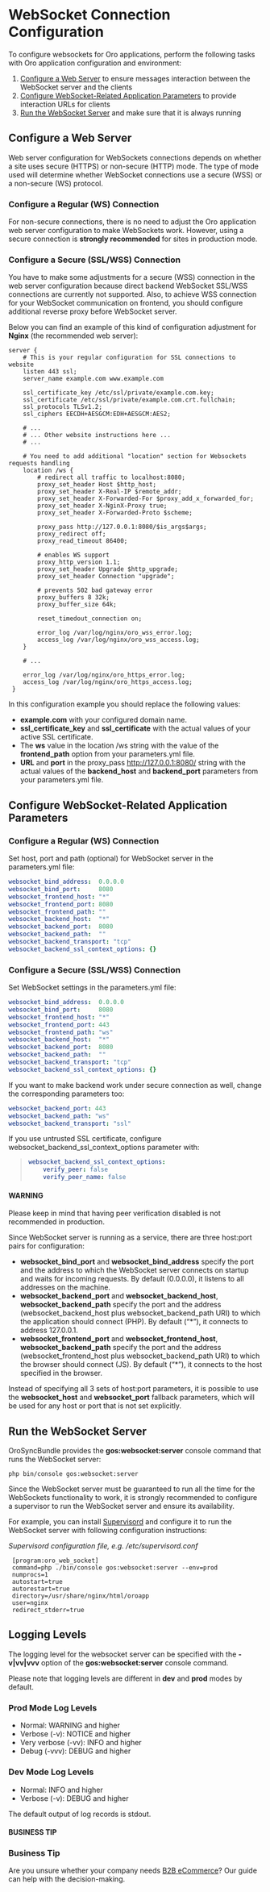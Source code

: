 <a id="dev-guide-system-websockets-setup-configuration"></a>

# WebSocket Connection Configuration

To configure websockets for Oro applications, perform the following tasks with Oro application configuration
and environment:

1. [Configure a Web Server]() to ensure messages interaction between the WebSocket server and the clients
2. [Configure WebSocket-Related Application Parameters]() to provide interaction URLs for clients
3. [Run the WebSocket Server]() and make sure that it is always running

## Configure a Web Server

Web server configuration for WebSockets connections depends on whether a site uses secure (HTTPS) or non-secure (HTTP)
mode. The type of mode used will determine whether WebSocket connections use a secure (WSS) or a non-secure (WS) protocol.

### Configure a Regular (WS) Connection

For non-secure connections, there is no need to adjust the Oro application web server configuration to make WebSockets
work. However, using a secure connection is **strongly recommended** for sites in production mode.

### Configure a Secure (SSL/WSS) Connection

You have to make some adjustments for a secure (WSS) connection in the web server configuration because direct backend
WebSocket SSL/WSS connections are currently not supported. Also, to achieve WSS connection for your WebSocket
communication on frontend, you should configure additional reverse proxy before WebSocket server.

Below you can find an example of this kind of configuration adjustment for **Nginx** (the recommended web server):

```none
server {
    # This is your regular configuration for SSL connections to website
    listen 443 ssl;
    server_name example.com www.example.com

    ssl_certificate_key /etc/ssl/private/example.com.key;
    ssl_certificate /etc/ssl/private/example.com.crt.fullchain;
    ssl_protocols TLSv1.2;
    ssl_ciphers EECDH+AESGCM:EDH+AESGCM:AES2;

    # ...
    # ... Other website instructions here ...
    # ...

    # You need to add additional "location" section for Websockets requests handling
    location /ws {
        # redirect all traffic to localhost:8080;
        proxy_set_header Host $http_host;
        proxy_set_header X-Real-IP $remote_addr;
        proxy_set_header X-Forwarded-For $proxy_add_x_forwarded_for;
        proxy_set_header X-NginX-Proxy true;
        proxy_set_header X-Forwarded-Proto $scheme;

        proxy_pass http://127.0.0.1:8080/$is_args$args;
        proxy_redirect off;
        proxy_read_timeout 86400;

        # enables WS support
        proxy_http_version 1.1;
        proxy_set_header Upgrade $http_upgrade;
        proxy_set_header Connection "upgrade";

        # prevents 502 bad gateway error
        proxy_buffers 8 32k;
        proxy_buffer_size 64k;

        reset_timedout_connection on;

        error_log /var/log/nginx/oro_wss_error.log;
        access_log /var/log/nginx/oro_wss_access.log;
    }

    # ...

    error_log /var/log/nginx/oro_https_error.log;
    access_log /var/log/nginx/oro_https_access.log;
 }
```

In this configuration example you should replace the following values:

* **example.com** with your configured domain name.
* **ssl_certificate_key** and **ssl_certificate** with the actual values of your active SSL certificate.
* The **ws** value in the location /ws string with the value of the **frontend_path** option from your parameters.yml file.
* **URL** and **port** in the proxy_pass http://127.0.0.1:8080/ string with the actual values of the **backend_host** and **backend_port** parameters from your parameters.yml file.

## Configure WebSocket-Related Application Parameters

### Configure a Regular (WS) Connection

Set host, port and path (optional) for WebSocket server in the parameters.yml file:

```yaml
websocket_bind_address:  0.0.0.0
websocket_bind_port:     8080
websocket_frontend_host: "*"
websocket_frontend_port: 8080
websocket_frontend_path: ""
websocket_backend_host:  "*"
websocket_backend_port:  8080
websocket_backend_path:  ""
websocket_backend_transport: "tcp"
websocket_backend_ssl_context_options: {}
```

### Configure a Secure (SSL/WSS) Connection

Set WebSocket settings in the parameters.yml file:

```yaml
websocket_bind_address:  0.0.0.0
websocket_bind_port:     8080
websocket_frontend_host: "*"
websocket_frontend_port: 443
websocket_frontend_path: "ws"
websocket_backend_host:  "*"
websocket_backend_port:  8080
websocket_backend_path:  ""
websocket_backend_transport: "tcp"
websocket_backend_ssl_context_options: {}
```

If you want to make backend work under secure connection as well, change the corresponding parameters too:

```yaml
websocket_backend_port: 443
websocket_backend_path: "ws"
websocket_backend_transport: "ssl"
```

If you use untrusted SSL certificate, configure websocket_backend_ssl_context_options parameter with:

> ```yaml
> websocket_backend_ssl_context_options:
>     verify_peer: false
>     verify_peer_name: false
> ```

#### WARNING
Please keep in mind that having peer verification disabled is not recommended in production.

Since WebSocket server is running as a service, there are three host:port pairs for configuration:

* **websocket_bind_port** and **websocket_bind_address** specify the port and the address to which the WebSocket server connects on startup and waits for incoming requests. By default (0.0.0.0), it listens to all addresses on the machine.
* **websocket_backend_port** and **websocket_backend_host**, **websocket_backend_path** specify the port and the address (websocket_backend_host plus websocket_backend_path URI) to which the application should connect (PHP). By default (“\*”), it connects to address 127.0.0.1.
* **websocket_frontend_port** and **websocket_frontend_host**, **websocket_backend_path** specify the port and the address (websocket_frontend_host plus websocket_backend_path URI) to which the browser should connect (JS). By default (“\*”), it connects to the host specified in the browser.

Instead of specifying all 3 sets of host:port parameters, it is possible to use the **websocket_host**
and **websocket_port** fallback parameters, which will be used for any host or port that is not set explicitly.

## Run the WebSocket Server

OroSyncBundle provides the **gos:websocket:server** console command that runs the WebSocket server:

```none
php bin/console gos:websocket:server
```

Since the WebSocket server must be guaranteed to run all the time for the WebSockets functionality to work, it is strongly
recommended to configure a supervisor to run the WebSocket server and ensure its availability.

For example, you can install <a href="http://supervisord.org/" target="_blank">Supervisord</a> and configure it to run the WebSocket server with following
configuration instructions:

*Supervisord configuration file, e.g. /etc/supervisord.conf*
```none
 [program:oro_web_socket]
 command=php ./bin/console gos:websocket:server --env=prod
 numprocs=1
 autostart=true
 autorestart=true
 directory=/usr/share/nginx/html/oroapp
 user=nginx
 redirect_stderr=true
```

## Logging Levels

The logging level for the websocket server can be specified with the **-v|vv|vvv** option of the **gos:websocket:server**
console command.

Please note that logging levels are different in **dev** and **prod** modes by default.

### Prod Mode Log Levels

* Normal: WARNING and higher
* Verbose (-v): NOTICE and higher
* Very verbose (-vv): INFO and higher
* Debug (-vvv): DEBUG and higher

### Dev Mode Log Levels

* Normal: INFO and higher
* Verbose (-v): DEBUG and higher

The default output of log records is stdout.

#### BUSINESS TIP
### Business Tip

Are you unsure whether your company needs <a href="https://oroinc.com/b2b-ecommerce/what-is-b2b-ecommerce/" target="_blank">B2B eCommerce</a>? Our guide can help with the decision-making.

<!-- Frontend -->
